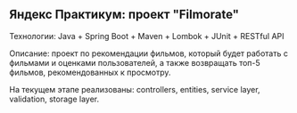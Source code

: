## Яндекс Практикум: проект "Filmorate"

Технологии: Java + Spring Boot + Maven + Lombok + JUnit + RESTful API

Описание: проект по рекомендации фильмов, который будет работать с фильмами и оценками пользователей, а также возвращать топ-5 фильмов, рекомендованных к просмотру. 

На текущем этапе реализованы: controllers, entities, service layer, validation, storage layer.